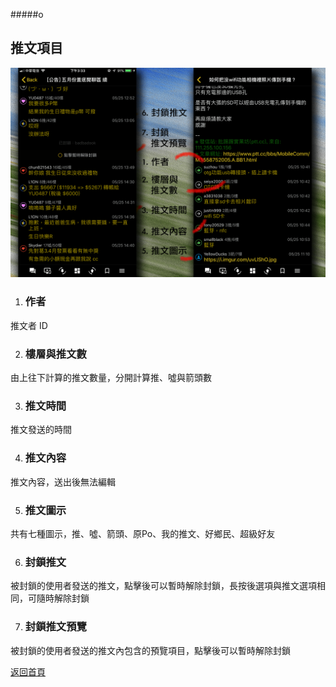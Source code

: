 #####o
## 推文項目

![Image of Push Item](../v1/images/push_item.png) 

1. ### 作者
推文者 ID

2. ### 樓層與推文數
由上往下計算的推文數量，分開計算推、噓與箭頭數

3. ### 推文時間
推文發送的時間

4. ### 推文內容
推文內容，送出後無法編輯

5. ### 推文圖示
共有七種圖示，推、噓、箭頭、原Po、我的推文、好鄉民、超級好友

6. ### 封鎖推文
被封鎖的使用者發送的推文，點擊後可以暫時解除封鎖，長按後選項與推文選項相同，可隨時解除封鎖

7. ### 封鎖推文預覽
被封鎖的使用者發送的推文內包含的預覽項目，點擊後可以暫時解除封鎖  
  
[返回首頁](https://kimieno.github.io/ios.pitt) 